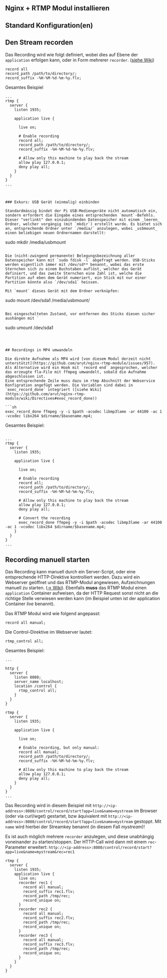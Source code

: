 ## Nginx + RTMP Modul installieren

## Standard Konfiguration(en)

## Den Stream recorden

Das Recording wird wie folgt definiert, wobei dies auf Ebene der `application` erfolgen kann, oder in Form mehrerer `recorder`.
([siehe Wiki](https://github.com/arut/nginx-rtmp-module/wiki/Directives#record))

```
record all
record_path /path/to/directory/;
record_suffix -%H-%M-%d-%m-%y.flv;
```

Gesamtes Beispiel

```
...
rtmp {
  server {
    listen 1935;

    application live {
      
      live on;

      # Enable recording
      record all; 
      record_path /path/to/directory/; 
      record_suffix -%H-%M-%d-%m-%y.flv;
      
      # Allow only this machine to play back the stream
      allow play 127.0.0.1;
      deny play all;
    }
  }
}
...



### Exkurs: USB Gerät (einmalig) einbinden

Standardmässig bindet der Pi USB-Mediengeräte nicht automatisch ein, sondern erfordert die Eingabe eines entsprechenden `mount`-Befehls. Dieser "verlinkt" den einzubindenden Datenspeicher mit einem _leeren_ Ordner, welcher vorgängig (mit `mkdir`) erstellt wurde. Es bietet sich an, entsprechende Ordner unter `/media/` anzulegen, wobei _usbmount_ einen beliebigen neuen Ordnernamen darstellt:

```
sudo mkdir /media/usbmount
```

Die (nicht-zwingend permanente) Belegungsbezeichnung aller Datenspeicher kann mit `sudo fdisk -l` abgefragt werden. USB-Sticks werden eigentlich immer mit /dev/sd** benannt, wobei das erste Sternchen sich zu einem Buchstaben auflöst, welcher das Gerät definiert, und das zweite Sternchen eine Zahl ist, welche die Partition auf eben dem Gerät numeriert, ein Stick mit nur einer Partition könnte also `/dev/sda1` heissen.

Mit `mount` dieses Gerät mit dem Ordner verknüpfen:

```
sudo mount /dev/sda1 /media/usbmount/
```

Bei eingeschalteten Zustand, vor entfernen des Sticks diesen sicher aushängen mit `
```
sudo umount /dev/sda1
```



## Recordings in MP4 umwandeln

Die direkte Aufnahme als MP4 wird [von diesem Modul derzeit nicht unterstützt](https://github.com/arut/nginx-rtmp-module/issues/957).
Als Alternative wird ein Hook mit `record end` angesprochen, welcher das erzeugte fla-File mit ffmpeg umwandelt, sobald die Aufnahme abgeschlossen ist.
Eine entsprechende Zeile muss dazu im rtmp Abschnitt der Webservice Konfigration angefügt werden. Die Variablen sind dabei in `exec_record_done` integriert ([siehe Wiki](https://github.com/arut/nginx-rtmp-module/wiki/Directives#exec_record_done))

```sh
exec_record_done ffmpeg -y -i $path -acodec libmp3lame -ar 44100 -ac 1 -vcodec libx264 $dirname/$basename.mp4;
```

Gesamtes Beispiel:
```

...
rtmp {
  server {
    listen 1935;

    application live {
      
      live on;

      # Enable recording
      record all; 
      record_path /path/to/directory/; 
      record_suffix -%H-%M-%d-%m-%y.flv;
      
      # Allow only this machine to play back the stream
      allow play 127.0.0.1;
      deny play all;

      # Convert the recording
      exec_record_done ffmpeg -y -i $path -acodec libmp3lame -ar 44100 -ac 1 -vcodec libx264 $dirname/$basename.mp4;
    }
  }
}
...

```

## Recording manuell starten

Das Recording kann manuell durch ein Server-Script, oder eine entsprechende HTTP-Direktive kontrolliert werden. Dazu wird ein Webserver geöffnet und das RTMP-Modul angewiesen, Aufzeichnungen manuell zu starten. ([-> Wiki](https://github.com/arut/nginx-rtmp-module/wiki/Control-module)). Ebenfalls **muss** das RTMP Modul einen `application` Container aufweisen, da der HTTP Request sonst nicht an die richtige Stelle verwiesen werden kann (im Beispiel unten ist der application Container _live_ benannt).

Das RTMP Modul wird wie folgend angepasst:
```
record all manual; 
```

Die Control-Direktive im Webserver lautet:
```
rtmp_control all; 
```


Gesamtes Beispiel:

```
...

http {
  server {
    listen 8080;
    server_name localhost;
    location /control {
      rtmp_control all;
    }
  }
}

rtmp {
  server {
    listen 1935;

    application live {
    
      live on;

      # Enable recording, but only manual:
      record all manual; 
      record_path /path/to/directory/; 
      record_suffix -%H-%M-%d-%m-%y.flv;
      
      # Allow only this machine to play back the stream
      allow play 127.0.0.1;
      deny play all;
    }
  }
}
...

```

Das Recording wird in diesem Beispiel mit `http://<ip-address>:8080/control/record/start?app=live&name=mystream` im Browser (oder via curl/wget) gestartet, bzw äquivalent mit `http://<ip-address>:8080/control/record/start?app=live&name=mystream` gestoppt. Mit `name` wird hierbei der Streamkey benannt (in diesem Fall _mystream_)!

Es ist auch möglich mehrere `recorder` anzulegen, und diese unabhängig voneinander zu starten/stoppen. Der HTTP-Call wird dann mit einem `rec`-Parameter erweitert: `http://<ip-address>:8080/control/record/start?app=live&name=mystream&rec=rec1`


```
rtmp {
  server {
    listen 1935;
    application live {
      live on;
      recorder rec1 {
        record all manual;
        record_suffix rec1.flv;
        record_path /tmp/rec;
        record_unique on;
      }
      recorder rec2 {
        record all manual;
        record_suffix rec2.flv;
        record_path /tmp/rec;
        record_unique on;
      }
      recorder rec3 {
        record all manual;
        record_suffix rec3.flv;
        record_path /tmp/rec;
        record_unique on;
      }
    }
  }
}
```
